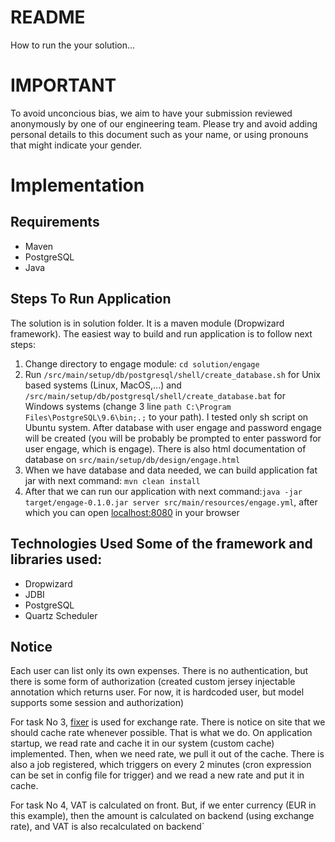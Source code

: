 README
====
How to run the your solution...

IMPORTANT
====
To avoid unconcious bias, we aim to have your submission reviewed anonymously by one of our engineering team. Please try and avoid adding personal details to this document such as your name, or using pronouns that might indicate your gender.

# Implementation

## Requirements

 - Maven
 - PostgreSQL
 - Java

## Steps To Run Application

The solution is in solution folder. It is a maven module (Dropwizard framework). The easiest way to build and run application is to follow next steps:

 1. Change directory to engage module: `cd solution/engage`
 2. Run `/src/main/setup/db/postgresql/shell/create_database.sh` for Unix based systems (Linux, MacOS,...) and `/src/main/setup/db/postgresql/shell/create_database.bat` for Windows systems (change 3 line `path C:\Program Files\PostgreSQL\9.6\bin;.;` to your path). I tested only sh script on Ubuntu system. After database with user engage and password engage will be created (you will be probably be prompted to enter password for user engage, which is engage). There is also html documentation of database on `src/main/setup/db/design/engage.html`
 3. When we have database and data needed, we can build application fat jar with next command: `mvn clean install` 
 4. After that we can run our application with next command:`java -jar target/engage-0.1.0.jar server src/main/resources/engage.yml`, after which you can open [localhost:8080](http://localhost:8080) in your browser

## Technologies Used Some of the framework and libraries used:
 - Dropwizard
 - JDBI
 - PostgreSQL
 - Quartz Scheduler

## Notice

Each user can list only its own expenses. There is no authentication, but there is some form of authorization (created custom jersey injectable annotation which returns user. For now, it is hardcoded user, but model supports some session and authorization)

For task No 3, [fixer](http://fixer.io/) is used for exchange rate. There is notice on site that we should cache rate whenever possible. That is what we do. On application startup, we read rate and cache it in our system (custom cache) implemented. Then, when we need rate, we pull it out of the cache. There is also a job registered, which triggers on every 2 minutes (cron expression can be set in config file for trigger) and we read a new rate and put it in cache.

For task No 4, VAT is calculated on front. But, if we enter currency (EUR in this example), then the amount is calculated on backend (using exchange rate), and VAT is also recalculated on backend`
